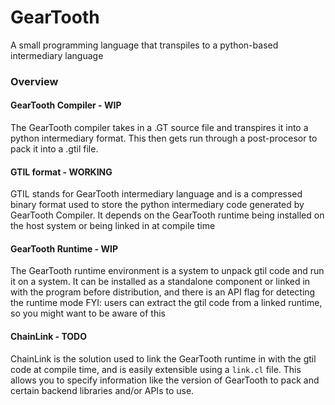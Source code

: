 # GearTooth
A small programming language that transpiles to a python-based intermediary language 

### Overview

#### GearTooth Compiler - WIP
The GearTooth compiler takes in a .GT source file and transpires it into a python intermediary format.
This then gets run through a post-procesor to pack it into a .gtil file.

#### GTIL format - WORKING
GTIL stands for GearTooth intermediary language and is a compressed binary format used to store the python intermediary code generated by GearTooth Compiler.
It depends on the GearTooth runtime being installed on the host system or being linked in at compile time

#### GearTooth Runtime - WIP
The GearTooth runtime environment is a system to unpack gtil code and run it on a system.
It can be installed as a standalone component or linked in with the program before distribution, and there is an API flag for detecting the runtime mode
FYI: users can extract the gtil code from a linked runtime, so you might want to be aware of this

#### ChainLink - TODO
ChainLink is the solution used to link the GearTooth runtime in with the gtil code at compile time, and is easily extensible using a `link.cl` file.
This allows you to specify information like the version of GearTooth to pack and certain backend libraries and/or APIs to use.

